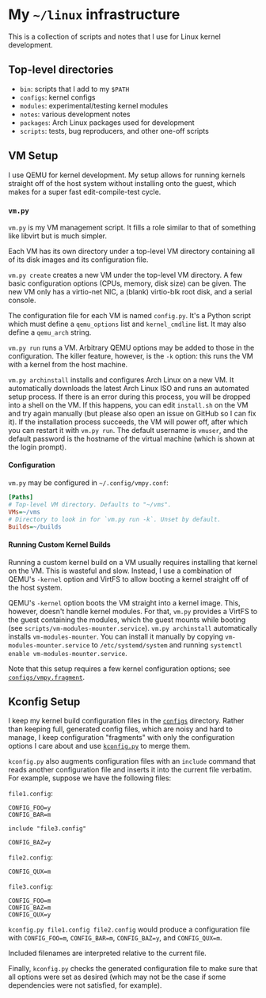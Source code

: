 # My `~/linux` infrastructure

This is a collection of scripts and notes that I use for Linux kernel
development.

## Top-level directories

- `bin`: scripts that I add to my `$PATH`
- `configs`: kernel configs
- `modules`: experimental/testing kernel modules
- `notes`: various development notes
- `packages`: Arch Linux packages used for development
- `scripts`: tests, bug reproducers, and other one-off scripts

## VM Setup

I use QEMU for kernel development. My setup allows for running kernels straight
off of the host system without installing onto the guest, which makes for a
super fast edit-compile-test cycle.

### `vm.py`

`vm.py` is my VM management script. It fills a role similar to that of
something like libvirt but is much simpler.

Each VM has its own directory under a top-level VM directory containing all of
its disk images and its configuration file.

`vm.py create` creates a new VM under the top-level VM directory. A few basic
configuration options (CPUs, memory, disk size) can be given. The new VM only
has a virtio-net NIC, a (blank) virtio-blk root disk, and a serial console.

The configuration file for each VM is named `config.py`. It's a Python script
which must define a `qemu_options` list and `kernel_cmdline` list. It may also
define a `qemu_arch` string.

`vm.py run` runs a VM. Arbitrary QEMU options may be added to those in the
configuration. The killer feature, however, is the `-k` option: this runs the
VM with a kernel from the host machine.

`vm.py archinstall` installs and configures Arch Linux on a new VM. It
automatically downloads the latest Arch Linux ISO and runs an automated setup
process. If there is an error during this process, you will be dropped into a
shell on the VM. If this happens, you can edit `install.sh` on the VM and try
again manually (but please also open an issue on GitHub so I can fix it). If
the installation process succeeds, the VM will power off, after which you can
restart it with `vm.py run`. The default username is `vmuser`, and the default
password is the hostname of the virtual machine (which is shown at the login
prompt).

#### Configuration

`vm.py` may be configured in `~/.config/vmpy.conf`:

```ini
[Paths]
# Top-level VM directory. Defaults to "~/vms".
VMs=~/vms
# Directory to look in for `vm.py run -k`. Unset by default.
Builds=~/builds
```

#### Running Custom Kernel Builds

Running a custom kernel build on a VM usually requires installing that kernel
on the VM. This is wasteful and slow. Instead, I use a combination of QEMU's
`-kernel` option and VirtFS to allow booting a kernel straight off of the host
system.

QEMU's `-kernel` option boots the VM straight into a kernel image. This,
however, doesn't handle kernel modules. For that, `vm.py` provides a VirtFS to
the guest containing the modules, which the guest mounts while booting (see
`scripts/vm-modules-mounter.service`). `vm.py archinstall` automatically
installs `vm-modules-mounter`. You can install it manually by copying
`vm-modules-mounter.service` to `/etc/systemd/system` and running `systemctl
enable vm-modules-mounter.service`.

Note that this setup requires a few kernel configuration options; see
[`configs/vmpy.fragment`](configs/vmpy.fragment).

## Kconfig Setup

I keep my kernel build configuration files in the [`configs`](configs)
directory. Rather than keeping full, generated config files, which are noisy
and hard to manage, I keep configuration "fragments" with only the
configuration options I care about and use [`kconfig.py`](bin/kconfig.py) to
merge them.

`kconfig.py` also augments configuration files with an `include` command that
reads another configuration file and inserts it into the current file verbatim.
For example, suppose we have the following files:

`file1.config`:
```
CONFIG_FOO=y
CONFIG_BAR=m

include "file3.config"

CONFIG_BAZ=y
```

`file2.config`:
```
CONFIG_QUX=m
```

`file3.config`:
```
CONFIG_FOO=m
CONFIG_BAZ=m
CONFIG_QUX=y
```

`kconfig.py file1.config file2.config` would produce a configuration file with
`CONFIG_FOO=m`, `CONFIG_BAR=m`, `CONFIG_BAZ=y`, and `CONFIG_QUX=m`.

Included filenames are interpreted relative to the current file.

Finally, `kconfig.py` checks the generated configuration file to make sure that
all options were set as desired (which may not be the case if some dependencies
were not satisfied, for example).
